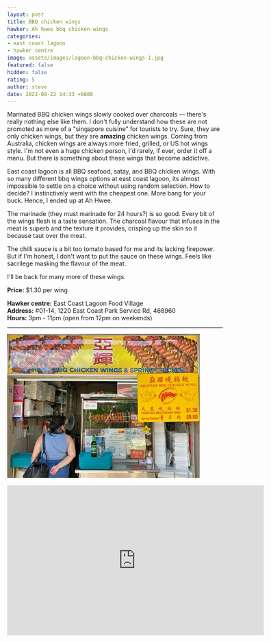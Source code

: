 ```yaml
---
layout: post
title: BBQ chicken wings
hawker: Ah hwee bbq chicken wings
categories:
- east coast lagoon
- hawker centre
image: assets/images/lagoon-bbq-chicken-wings-1.jpg
featured: false
hidden: false
rating: 5
author: steve
date: 2021-08-22 14:33 +0800
---
```

Marinated BBQ chicken wings slowly cooked over charcoals — there's really nothing else like them. I don't fully understand how these are not promoted as more of a "singapore cuisine" for tourists to try. Sure, they are only chicken wings, but they are **amazing** chicken wings. Coming from Australia, chicken wings are always more fried, grilled, or US hot wings style. I'm not even a huge chicken person, I'd rarely, if ever, order it off a menu. But there is something about these wings that become addictive.

East coast lagoon is all BBQ seafood, satay, and BBQ chicken wings. With so many different bbq wings options at east coast lagoon, its almost impossible to settle on a choice without using random selection. How to decide? I instinctively went with the cheapest one. More bang for your buck. Hence, I ended up at Ah Hwee.

The marinade (they must marinade for 24 hours?) is so good. Every bit of the wings flesh is a taste sensation. The charcoal flavour that infuses in the meat is superb and the texture it provides, crisping up the skin so it because taut over the meat.

The chilli sauce is a bit too tomato based for me and its lacking firepower. But if I'm honest, I don't want to put the sauce on these wings. Feels like sacrilege masking the flavour of the meat.

I'll be back for many more of these wings.

**Price:** $1.30 per wing

**Hawker centre:** East Coast Lagoon Food Village  
**Address:** #01-14, 1220 East Coast Park Service Rd, 468960  
**Hours:** 3pm - 11pm (open from 12pm on weekends)  

***  

![Ah hwee bbq chicken wings](/assets/images/lagoon-bbq-chicken-wings-2.jpg "Ah hwee bbq chicken wings")

<iframe src="https://www.google.com/maps/embed?pb=!1m18!1m12!1m3!1d3988.78049912728!2d103.93275511475396!3d1.3068680990468287!2m3!1f0!2f0!3f0!3m2!1i1024!2i768!4f13.1!3m3!1m2!1s0x31da18764013f43b%3A0x6cfef20f595a57b0!2sEast%20Coast%20Lagoon%20Food%20Village!5e0!3m2!1sen!2ssg!4v1567135621194!5m2!1sen!2ssg" width="600" height="350" frameborder="0" style="border:0;" allowfullscreen=""></iframe>
